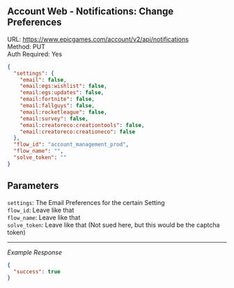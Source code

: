 ## Account Web - Notifications: Change Preferences

URL: https://www.epicgames.com/account/v2/api/notifications \
Method: PUT \
Auth Required: Yes

```json
{
  "settings": {
    "email": false,
    "email:egs:wishlist": false,
    "email:egs:updates": false,
    "email:fortnite": false,
    "email:fallguys": false,
    "email:rocketleague": false,
    "email:survey": false,
    "email:creatoreco:creationtools": false,
    "email:creatoreco:creationeco": false
  },
  "flow_id": "account_management_prod",
  "flow_name": "",
  "solve_token": ""
}
```

## Parameters

`settings`: The Email Preferences for the certain Setting <br/>
`flow_id`: Leave like that <br/>
`flow_name`: Leave like that <br/>
`solve_token`: Leave like that (Not sued here, but this would be the captcha token)

---

_Example Response_

```json
{
  "success": true
}
```
